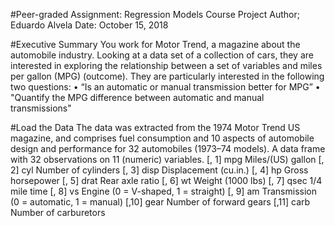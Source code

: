 #Peer-graded Assignment: Regression Models Course Project
Author; Eduardo Alvela
Date: October 15, 2018

#Executive Summary
You work for Motor Trend, a magazine about the automobile industry. Looking at a data set of a collection of cars, they are interested in exploring the relationship between a set of variables and miles per gallon (MPG) (outcome). They are particularly interested in the following two questions:
•	“Is an automatic or manual transmission better for MPG”
•	"Quantify the MPG difference between automatic and manual transmissions"

#Load the Data
The data was extracted from the 1974 Motor Trend US magazine, and comprises fuel consumption and 10 aspects of automobile design and performance for 32 automobiles (1973–74 models).
A data frame with 32 observations on 11 (numeric) variables.
[, 1]	mpg	Miles/(US) gallon
[, 2]	cyl	Number of cylinders
[, 3]	disp	Displacement (cu.in.)
[, 4]	hp	Gross horsepower
[, 5]	drat	Rear axle ratio
[, 6]	wt	Weight (1000 lbs)
[, 7]	qsec	1/4 mile time
[, 8]	vs	Engine (0 = V-shaped, 1 = straight)
[, 9]	am	Transmission (0 = automatic, 1 = manual)
[,10]	gear	Number of forward gears
[,11]	carb	Number of carburetors

